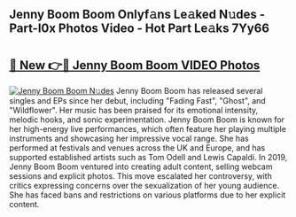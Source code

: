 ## Jenny Boom Boom Onlyf𝚊ns Le𝚊ked N𝚞des - Part-I0x Photos Video - Hot Part Le𝚊ks 7Yy66

# <h2><a href="http://ab67535.deff.icu/?id=Jenny+Boom+Boom">🔗 New 👉🔴 Jenny Boom Boom VIDEO Photos</a></h2>

[![Jenny Boom Boom N𝚞des](https://i.imgur.com/rIISA9y.gif)](http://ab67535.deff.icu/?id=Jenny+Boom+Boom)
Jenny Boom Boom has released several singles and EPs since her debut, including "Fading Fast", "Ghost", and "Wildflower". Her music has been praised for its emotional intensity, melodic hooks, and sonic experimentation. Jenny Boom Boom is known for her high-energy live performances, which often feature her playing multiple instruments and showcasing her impressive vocal range. She has performed at festivals and venues across the UK and Europe, and has supported established artists such as Tom Odell and Lewis Capaldi. In 2019, Jenny Boom Boom ventured into creating adult content, selling webcam sessions and explicit photos. This move escalated her controversy, with critics expressing concerns over the sexualization of her young audience. She has faced bans and restrictions on various platforms due to her explicit content.
